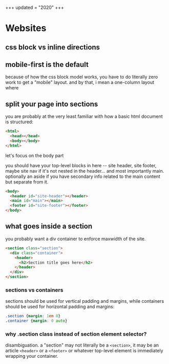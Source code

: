 +++
updated = "2020"
+++
# Websites

## css block vs inline directions

## mobile-first is the default
because of how the css block model works, you have to do literally zero work to get a "mobile" layout. and by that, i mean a one-column layout where 

## split your page into sections

you are probably at the very least familiar with how a basic html document is structured:

```html
<html>
  <head></head>
  <body></body>
</html>
```
let's focus on the body part

you should have your top-level blocks in here -- site header, site footer, maybe site nav if it's not nested in the header... and most importantly main. optionally an aside if you have secondary info related to the main content but separate from it.

```html
<body>
  <header id="site-header"></header>
  <main id="main"></main>
  <footer id="site-footer"></footer>
</body>
```

## what goes inside a section

you probably want a div container to enforce maxwidth of the site.

```html
<section class="section">
  <div class="container">
    <header>
      <h2>Section title goes here</h2>
    </header>
  </div>
</section>
```

### sections vs containers

sections should be used for vertical padding and margins, while containers should be used for horizontal padding and margins:

```css
.section {margin: 1em 0}
.container {margin: 0 auto}
```

### why .section class instead of section element selector?

disambiguation. a "section" may not literally be a `<section>`, it may be an article `<header>` or a `<footer>` or whatever top-level element is immediately wrapping your container. 